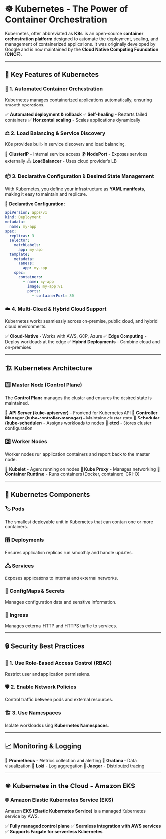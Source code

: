 # ☸️ Kubernetes - The Power of Container Orchestration

Kubernetes, often abbreviated as **K8s**, is an open-source **container orchestration platform** designed to automate the deployment, scaling, and management of containerized applications. It was originally developed by Google and is now maintained by the **Cloud Native Computing Foundation (CNCF)**.

---

## 📌 Key Features of Kubernetes

### 🔄 1. Automated Container Orchestration
Kubernetes manages containerized applications automatically, ensuring smooth operations.

✅ **Automated deployment & rollback**
✅ **Self-healing** - Restarts failed containers
✅ **Horizontal scaling** - Scales applications dynamically

### ⚖️ 2. Load Balancing & Service Discovery
K8s provides built-in service discovery and load balancing.

🔗 **ClusterIP** - Internal service access
🌍 **NodePort** - Exposes services externally
🖧 **LoadBalancer** - Uses cloud provider’s LB

### 📦 3. Declarative Configuration & Desired State Management
With Kubernetes, you define your infrastructure as **YAML manifests**, making it easy to maintain and replicate.

📜 **Declarative Configuration:**
```yaml
apiVersion: apps/v1
kind: Deployment
metadata:
  name: my-app
spec:
  replicas: 3
  selector:
    matchLabels:
      app: my-app
  template:
    metadata:
      labels:
        app: my-app
    spec:
      containers:
        - name: my-app
          image: my-app:v1
          ports:
            - containerPort: 80
```

### ☁️ 4. Multi-Cloud & Hybrid Cloud Support
Kubernetes works seamlessly across on-premise, public cloud, and hybrid cloud environments.

✅ **Cloud-Native** - Works with AWS, GCP, Azure
✅ **Edge Computing** - Deploy workloads at the edge
✅ **Hybrid Deployments** - Combine cloud and on-premises

---

## 🏗️ Kubernetes Architecture

### 1️⃣ **Master Node (Control Plane)**
The **Control Plane** manages the cluster and ensures the desired state is maintained.

🔹 **API Server (kube-apiserver)** - Frontend for Kubernetes API
🔹 **Controller Manager (kube-controller-manager)** - Maintains cluster state
🔹 **Scheduler (kube-scheduler)** - Assigns workloads to nodes
🔹 **etcd** - Stores cluster configuration

### 2️⃣ **Worker Nodes**
Worker nodes run application containers and report back to the master node.

🔹 **Kubelet** - Agent running on nodes
🔹 **Kube Proxy** - Manages networking
🔹 **Container Runtime** - Runs containers (Docker, containerd, CRI-O)

---

## 🔧 Kubernetes Components

### 🏷 **Pods**
The smallest deployable unit in Kubernetes that can contain one or more containers.

### 🎛 **Deployments**
Ensures application replicas run smoothly and handle updates.

### 🖧 **Services**
Exposes applications to internal and external networks.

### 🔑 **ConfigMaps & Secrets**
Manages configuration data and sensitive information.

### 🔄 **Ingress**
Manages external HTTP and HTTPS traffic to services.

---

## 🔒 Security Best Practices

### 🔐 1. Use Role-Based Access Control (RBAC)
Restrict user and application permissions.

### 🛡️ 2. Enable Network Policies
Control traffic between pods and external resources.

### 🏗️ 3. Use Namespaces
Isolate workloads using **Kubernetes Namespaces**.

---

## 📈 Monitoring & Logging

🔹 **Prometheus** - Metrics collection and alerting
🔹 **Grafana** - Data visualization
🔹 **Loki** - Log aggregation
🔹 **Jaeger** - Distributed tracing

---

## ☸️ Kubernetes in the Cloud - Amazon EKS

### 🌐 Amazon Elastic Kubernetes Service (EKS)
Amazon **EKS (Elastic Kubernetes Service)** is a managed Kubernetes service by AWS.

✅ **Fully managed control plane**
✅ **Seamless integration with AWS services**
✅ **Supports Fargate for serverless Kubernetes**
